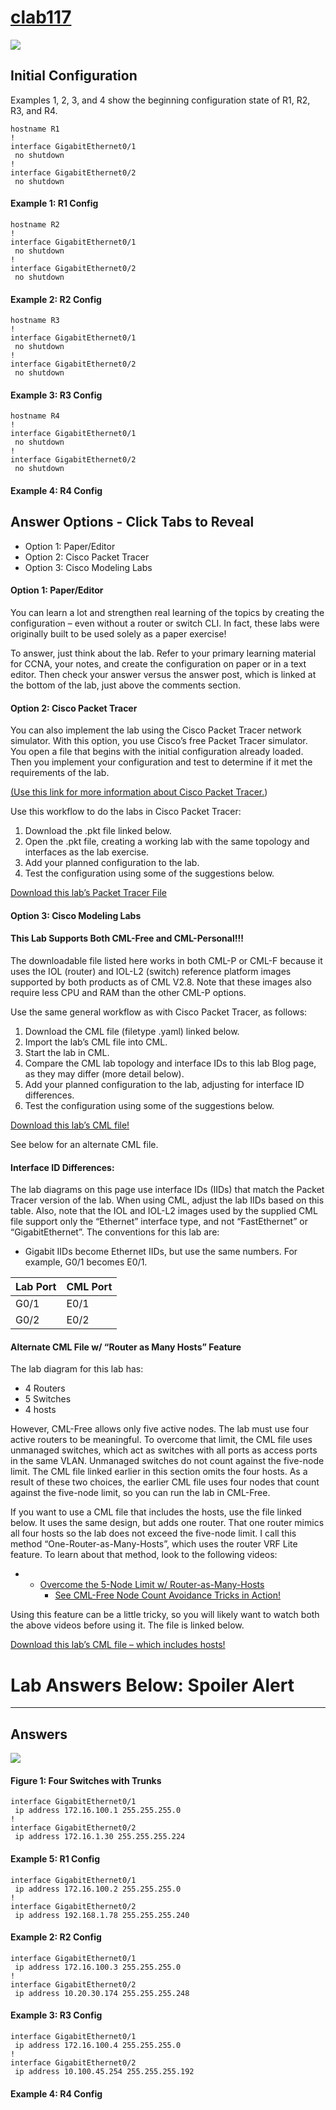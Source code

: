 # [clab117](https://www.certskills.com/clab117/)

![](../images/clab117_img1.svg)

## Initial Configuration

Examples 1, 2, 3, and 4 show the beginning configuration state of R1, R2, R3, and R4.

    hostname R1
    !
    interface GigabitEthernet0/1
     no shutdown
    !
    interface GigabitEthernet0/2
     no shutdown

#### Example 1: R1 Config

    hostname R2
    !
    interface GigabitEthernet0/1
     no shutdown
    !
    interface GigabitEthernet0/2
     no shutdown

#### Example 2: R2 Config

    hostname R3
    !
    interface GigabitEthernet0/1
     no shutdown
    !
    interface GigabitEthernet0/2
     no shutdown

#### Example 3: R3 Config

    hostname R4
    !
    interface GigabitEthernet0/1
     no shutdown
    !
    interface GigabitEthernet0/2
     no shutdown

#### Example 4: R4 Config

## Answer Options - Click Tabs to Reveal

- Option 1: Paper/Editor
- Option 2: Cisco Packet Tracer
- Option 3: Cisco Modeling Labs

#### Option 1: Paper/Editor

You can learn a lot and strengthen real learning of the topics by creating the configuration – even without a router or switch CLI. In fact, these labs were originally built to be used solely as a paper exercise!

To answer, just think about the lab. Refer to your primary learning material for CCNA, your notes, and create the configuration on paper or in a text editor. Then check your answer versus the answer post, which is linked at the bottom of the lab, just above the comments section.

#### Option 2: Cisco Packet Tracer

You can also implement the lab using the Cisco Packet Tracer network simulator. With this option, you use Cisco’s free Packet Tracer simulator. You open a file that begins with the initial configuration already loaded. Then you implement your configuration and test to determine if it met the requirements of the lab.

[(Use this link for more information about Cisco Packet Tracer.](https://www.certskills.com/packettracer))

Use this workflow to do the labs in Cisco Packet Tracer:

1. Download the .pkt file linked below.
2. Open the .pkt file, creating a working lab with the same topology and interfaces as the lab exercise.
3. Add your planned configuration to the lab.
4. Test the configuration using some of the suggestions below.

[Download this lab’s Packet Tracer File](https://files.certskills.com/virl/clab117.pkt)

#### Option 3: Cisco Modeling Labs

#### This Lab Supports Both CML-Free and CML-Personal!!!

The downloadable file listed here works in both CML-P or CML-F because it uses the IOL (router) and IOL-L2 (switch) reference platform images supported by both products as of CML V2.8. Note that these images also require less CPU and RAM than the other CML-P options.

Use the same general workflow as with Cisco Packet Tracer, as follows:

1. Download the CML file (filetype .yaml) linked below.
2. Import the lab’s CML file into CML.
3. Start the lab in CML.
4. Compare the CML lab topology and interface IDs to this lab Blog page, as they may differ (more detail below).
5. Add your planned configuration to the lab, adjusting for interface ID differences.
6. Test the configuration using some of the suggestions below.

[Download this lab’s CML file!](https://files.certskills.com/virl/clab117-free.yaml)

See below for an alternate CML file.

#### Interface ID Differences:

The lab diagrams on this page use interface IDs (IIDs) that match the Packet Tracer version of the lab. When using CML, adjust the lab IIDs based on this table. Also, note that the IOL and IOL-L2 images used by the supplied CML file support only the “Ethernet” interface type, and not “FastEthernet” or “GigabitEthernet”. The conventions for this lab are:

- Gigabit IIDs become Ethernet IIDs, but use the same numbers. For example, G0/1 becomes E0/1.

| **Lab Port** | **CML Port** |
| --- | --- |
| G0/1 | E0/1 |
| G0/2 | E0/2 |

#### Alternate CML File w/ “Router as Many Hosts” Feature

The lab diagram for this lab has:

- 4 Routers
- 5 Switches
- 4 hosts

However, CML-Free allows only five active nodes. The lab must use four active routers to be meaningful. To overcome that limit, the CML file uses unmanaged switches, which act as switches with all ports as access ports in the same VLAN. Unmanaged switches do not count against the five-node limit. The CML file linked earlier in this section omits the four hosts. As a result of these two choices, the earlier CML file uses four nodes that count against the five-node limit, so you can run the lab in CML-Free.

If you want to use a CML file that includes the hosts, use the file linked below. It uses the same design, but adds one router. That one router mimics all four hosts so the lab does not exceed the five-node limit. I call this method “One-Router-as-Many-Hosts”, which uses the router VRF Lite feature. To learn about that method, look to the following videos:

- - [Overcome the 5-Node Limit w/ Router-as-Many-Hosts](https://youtu.be/8LAmPxqa1Go)
    - [See CML-Free Node Count Avoidance Tricks in Action!](https://youtu.be/oHqV9tvT2-g)

Using this feature can be a little tricky, so you will likely want to watch both the above videos before using it. The file is linked below.

[Download this lab’s CML file – which includes hosts!](https://files.certskills.com/virl/clab117-free-w-hosts.yaml)

# Lab Answers Below: Spoiler Alert

---

## Answers

![](../images/clab117_img1.svg)

#### Figure 1: Four Switches with Trunks

    interface GigabitEthernet0/1
     ip address 172.16.100.1 255.255.255.0
    !
    interface GigabitEthernet0/2
     ip address 172.16.1.30 255.255.255.224

#### Example 5: R1 Config

    interface GigabitEthernet0/1
     ip address 172.16.100.2 255.255.255.0
    !
    interface GigabitEthernet0/2
     ip address 192.168.1.78 255.255.255.240

#### Example 2: R2 Config

    interface GigabitEthernet0/1
     ip address 172.16.100.3 255.255.255.0
    !
    interface GigabitEthernet0/2
     ip address 10.20.30.174 255.255.255.248

#### Example 3: R3 Config

    interface GigabitEthernet0/1
     ip address 172.16.100.4 255.255.255.0
    !
    interface GigabitEthernet0/2
     ip address 10.100.45.254 255.255.255.192

#### Example 4: R4 Config
